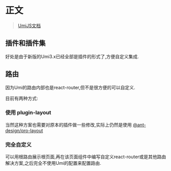 # 正文

> [UmiJS文档](https://umijs.org/zh-CN/docs)

## 插件和插件集

好处是由于新版的Umi3.x已经全部是插件的形式了,方便自定义集成.

## 路由

因为Umi的路由内部也是react-router,但不是很方便的可以自定义.

目前有两种方式:

### 使用 plugin-layout

当然这种方案也需要对原本的插件做一些修改,实际上仍然是使用 [@ant-design/pro-layout](https://www.npmjs.com/package/@ant-design/pro-layout)

### 完全自定义

可以用根路由展示根页面,再在该页面组件中编写自定义react-router或是其他路由解决方案,之后完全不使用Umi的配置来配置路由.
